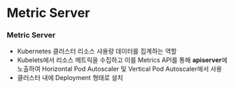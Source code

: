 # Metric Server

### Metric Server

- Kubernetes 클러스터 리소스 샤용량 데이터를 집계하는 역할
- Kubelets에서 리소스 메트릭을 수집하고 이를 Metrics API를 통해 **apiserver**에 노출하여 Horizontal Pod Autoscaler 및 Vertical Pod Autoscaler에서 사용
- 클러스터 내에 Deployment 형태로 설치